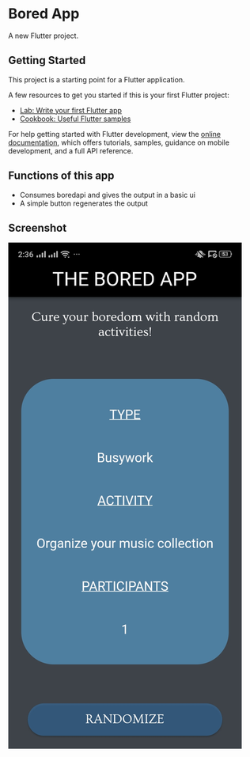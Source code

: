 # Bored App

A new Flutter project.

## Getting Started

This project is a starting point for a Flutter application.

A few resources to get you started if this is your first Flutter project:

- [Lab: Write your first Flutter app](https://docs.flutter.dev/get-started/codelab)
- [Cookbook: Useful Flutter samples](https://docs.flutter.dev/cookbook)

For help getting started with Flutter development, view the
[online documentation](https://docs.flutter.dev/), which offers tutorials,
samples, guidance on mobile development, and a full API reference.


## Functions of this app
- Consumes boredapi and gives the output in a basic ui
- A simple button regenerates the output


## Screenshot
![Screenshot](http://github.com/ElNgatia/bored-app/blob/main/boredapp.jpg?raw=true)
